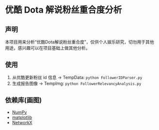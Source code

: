 # 优酷 Dota 解说粉丝重合度分析

## 声明

本项目用来分析“优酷Dota解说粉丝重合度”，仅供个人娱乐研究，切勿用于其他用途，感兴趣可以在项目基础上做其他分析。

## 使用

1. 从优酷更新粉丝 id 信息 -> TempData: `python FollowerIDParser.py`
2. 生成报告图像 -> TempImg: `python FollowerRelevancyAnalysis.py`

## 依赖库(画图) 

+ [NumPy](http://www.numpy.org/)
+ [matplotlib](http://matplotlib.org/)
+ [NetworkX](http://networkx.github.io/)
